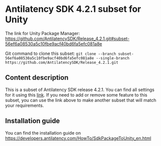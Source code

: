 # Antilatency SDK 4.2.1 subset for Unity

The link for Unity Package Manager: https://github.com/AntilatencySDK/Release_4.2.1.git#subset-56ef6a08530a5c10fbe9acf40bd6fa5efc081a8e

Git command to clone this subset: `git clone --branch subset-56ef6a08530a5c10fbe9acf40bd6fa5efc081a8e --single-branch https://github.com/AntilatencySDK/Release_4.2.1.git`

## Content description

This is a subset of Antilatency SDK release 4.2.1. You can find all settings for it using this [link](https://developers.antilatency.com/Sdk/Configurator_en.html#{"Libraries":{"AltEnvironmentAdditionalMarkers":true,"AltEnvironmentArbitrary2D":false,"AltEnvironmentHorizontalGrid":false,"AltEnvironmentPillars":true,"AltEnvironmentSelector":true,"AltTracking":true,"Bracer":false,"DeviceNetwork":true,"HardwareExtensionInterface":true,"IllumetryDisplay":true,"RadioMetrics":false,"StereoGlasses":true,"StorageClient":true,"TrackingAlignment":false},"OS":{"Android":{"aar":false},"Linux":{"x86_64":false},"WindowsDesktop":{"x64":true,"x86":false},"WindowsUWP":{"arm64-v8a":false,"armeabi-v7a":false,"x64":false}},"Release":"4.2.1","Target":"Unity","TargetSettings":{"Components":{"AltEnvironmentComponents":false,"AltTrackingComponents":false,"BracerComponents":false,"DeviceNetworkComponents":false,"StorageClientComponents":false},"MathTypes":"UnityEngine.Math","UnityComponents":true,"UnityVersion":"2019.x-2021.x"}}). If you need to add or remove some feature to this subset, you can use the link above to make another subset that will match your requirements.

## Installation guide

You can find the installation guide on https://developers.antilatency.com/HowTo/SdkPackageToUnity_en.html